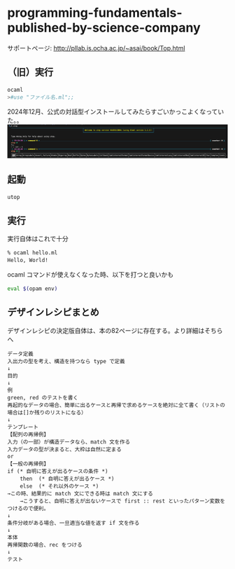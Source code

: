 # programming-fundamentals-published-by-science-company
サポートページ: http://pllab.is.ocha.ac.jp/~asai/book/Top.html

## （旧）実行
```sh
ocaml
>#use "ファイル名.ml";;
```

2024年12月、公式の対話型インストールしてみたらすごいかっこよくなっていた。。
![公式のインタプリタを使ってみた](image.png)

## 起動
```sh
utop
```

## 実行
実行自体はこれで十分
```sh
% ocaml hello.ml
Hello, World!
```

ocaml コマンドが使えなくなった時、以下を打つと良いかも
```sh
eval $(opam env)
```

## デザインレシピまとめ
デザインレシピの決定版自体は、本の82ページに存在する。より詳細はそちらへ
```
データ定義
入出力の型を考え、構造を持つなら type で定義
↓
目的
↓
例
green, red のテストを書く
再起的なデータの場合、簡単に出るケースと再帰で求めるケースを絶対に全て書く（リストの場合は[]か残りのリストになる）
↓
テンプレート
【配列の再帰例】
入力（の一部）が構造データなら、match 文を作る
入力データの型が決まると、大枠は自然に定まる
or
【一般の再帰例】
if (* 自明に答えが出るケースの条件 *)
    then  (* 自明に答えが出るケース *)
    else  (* それ以外のケース *)
→この時、結果的に match 文にできる時は match 文にする
    →こうすると、自明に答えが出ないケースで first :: rest といったパターン変数をつけるので便利。
↓
条件分岐がある場合、一旦適当な値を返す if 文を作る
↓
本体
再帰関数の場合、rec をつける
↓
テスト
```
